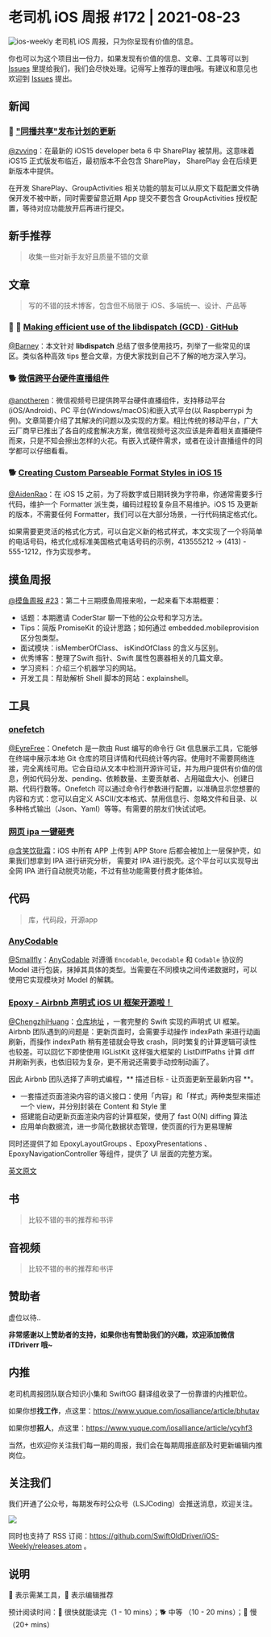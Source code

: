 # 老司机 iOS 周报 #172 | 2021-08-23

![ios-weekly](https://github.com/SwiftOldDriver/iOS-Weekly/blob/master/assets/ios-weekly.png?raw=true)
老司机 iOS 周报，只为你呈现有价值的信息。

你也可以为这个项目出一份力，如果发现有价值的信息、文章、工具等可以到 [Issues](https://github.com/SwiftOldDriver/iOS-Weekly/issues) 里提给我们，我们会尽快处理。记得写上推荐的理由哦。有建议和意见也欢迎到 [Issues](https://github.com/SwiftOldDriver/iOS-Weekly/issues) 提出。

## 新闻

### 🐎 ["同播共享"发布计划的更新](https://developer.apple.com/cn/news/?id=mxaeu6er)

[@zvving](https://github.com/zvving)：在最新的 iOS15 developer beta 6 中 SharePlay 被禁用。这意味着 iOS15 正式版发布临近，最初版本不会包含 SharePlay， SharePlay 会在后续更新版本中提供。

在开发 SharePlay、GroupActivities 相关功能的朋友可以从原文下载配置文件确保开发不被中断，同时需要留意近期 App 提交不要包含 GroupActivities 授权配置，等待对应功能放开后再进行提交。

## 新手推荐

> 收集一些对新手友好且质量不错的文章

## 文章

> 写的不错的技术博客，包含但不局限于 iOS、多端统一、设计、产品等

### 🌟 🐎 [Making efficient use of the libdispatch (GCD) · GitHub](https://gist.github.com/tclementdev/6af616354912b0347cdf6db159c37057)

[@Barney](https://github.com/BarneyZhaoooo)：本文针对 **libdispatch** 总结了很多使用技巧，列举了一些常见的误区。类似各种高效 tips 整合文章，方便大家找到自己不了解的地方深入学习。

### 🐕 [微信跨平台硬件直播组件](https://mp.weixin.qq.com/s/qK73om3ueP_S6i8qp8hgHQ)

[@anotheren](https://github.com/anotheren)：微信视频号已提供跨平台硬件直播组件，支持移动平台(iOS/Android)、PC 平台(Windows/macOS)和嵌入式平台(以 Raspberrypi 为例)。文章简要介绍了其解决的问题以及实现的方案。相比传统的移动平台，广大云厂商早已推出了各自的成套解决方案，微信视频号这次应该是奔着相关直播硬件而来，只是不知会擦出怎样的火花。有嵌入式硬件需求，或者在设计直播组件的同学都可以仔细看看。

### 🐕 [Creating Custom Parseable Format Styles in iOS 15](https://emptytheory.com/2021/08/14/creating-custom-parseable-format-styles-in-ios-15/)

[@AidenRao](https://weibo.com/AidenRao)：在 iOS 15 之前，为了将数字或日期转换为字符串，你通常需要多行代码，维护一个 Formatter 派生类，编码过程较复杂且不易维护。iOS 15 及更新的版本，不需要任何 Formatter，我们可以在大部分场景，一行代码搞定格式化。

如果需要更灵活的格式化方式，可以自定义新的格式样式，本文实现了一个将简单的电话号码，格式化成标准美国格式电话号码的示例，413555212 → (413) - 555-1212，作为实现参考。

## 摸鱼周报

[@摸鱼周报 #23](https://mp.weixin.qq.com/s/1Vs50Lbo0Z27dnU-ARQ96A)：第二十三期摸鱼周报来啦，一起来看下本期概要：

- 话题：本期邀请 CoderStar 聊一下他的公众号和学习方法。
- Tips：简版 PromiseKit 的设计思路；如何通过 embedded.mobileprovision 区分包类型。
- 面试模块：isMemberOfClass、 isKindOfClass 的含义与区别。
- 优秀博客：整理了Swift 指针、Swift 属性包裹器相关的几篇文章。
- 学习资料：介绍三个机器学习的网站。
- 开发工具：帮助解析 Shell 脚本的网站：explainshell。

## 工具

### [onefetch](https://github.com/o2sh/onefetch)

[@EyreFree](https://github.com/EyreFree)：Onefetch 是一款由 Rust 编写的命令行 Git 信息展示工具，它能够在终端中展示本地 Git 仓库的项目详情和代码统计等内容。使用时不需要网络连接，完全离线可用。它会自动从文本中检测开源许可证，并为用户提供有价值的信息，例如代码分发、pending、依赖数量、主要贡献者、占用磁盘大小、创建日期、代码行数等。Onefetch 可以通过命令行参数进行配置，以准确显示您想要的内容和方式：您可以自定义 ASCII/文本格式、禁用信息行、忽略文件和目录、以多种格式输出（Json、Yaml）等等。有需要的朋友们快试试吧。

### [网页 ipa 一键砸壳](https://www.dumpapp.com)

[@含笑饮砒霜](https://weibo.com/chinafishnews/)：iOS 中所有 APP 上传到 APP Store 后都会被加上一层保护壳，如果我们想拿到 IPA 进行研究分析， 需要对 IPA 进行脱壳。这个平台可以实现导出全网 IPA 进行自动脱壳功能，不过有些功能需要付费才能体验。


## 代码

> 库，代码段，开源app

### [AnyCodable](https://github.com/Flight-School/AnyCodable)
[@Smallfly](https://github.com/iostalks)：[AnyCodable](https://github.com/Flight-School/AnyCodable) 对遵循 `Encodable`, `Decodable` 和 `Codable` 协议的 Model 进行包装，抹掉其具体的类型。当需要在不同模块之间传递数据时，可以使用它实现模块对 Model 的解耦。


### [Epoxy - Airbnb 声明式 iOS UI 框架开源啦！](https://mp.weixin.qq.com/s/DQ8avDt3pgMxQcb7p3WkwA)

[@ChengzhiHuang](https://github.com/ChengzhiHuang)：[仓库地址](https://github.com/airbnb/epoxy-ios) ，一套完整的 Swift 实现的声明式 UI 框架。Airbnb 团队遇到的问题是：更新页面时，会需要手动操作 indexPath 来进行动画刷新，而操作 indexPath 稍有差错就会导致 crash，同时繁复的计算逻辑可读性也较差。可以回忆下即使使用 IGListKit 这样强大框架的 ListDiffPaths 计算 diff 并刷新列表，也依旧较为复杂，更不用说还需要手动控制动画了。

因此 Airbnb 团队选择了声明式编程，** 描述目标 - 让页面更新至最新内容 **。
- 一套描述页面渲染内容的语义接口：使用「内容」和「样式」两种类型来描述一个 view，并分别封装在 Content 和 Style 里
- 搭建能自动更新页面渲染内容的计算框架，使用了 fast O(N) diffing 算法
- 应用单向数据流，进一步简化数据状态管理，使页面的行为更易理解

同时还提供了如 EpoxyLayoutGroups 、EpoxyPresentations 、EpoxyNavigationController 等组件，提供了 UI 层面的完整方案。

[英文原文](https://medium.com/airbnb-engineering/introducing-epoxy-for-ios-6bf062be1670)

## 书

> 比较不错的书的推荐和书评

## 音视频

> 比较不错的书的推荐和书评

## 赞助者

虚位以待..

**非常感谢以上赞助者的支持，如果你也有赞助我们的兴趣，欢迎添加微信 iTDriverr 哦~**

## 内推

老司机周报团队联合知识小集和 SwiftGG 翻译组收录了一份靠谱的内推职位。

如果你想**找工作**，点这里：https://www.yuque.com/iosalliance/article/bhutav

如果你想**招人**，点这里：https://www.yuque.com/iosalliance/article/ycyhf3

当然，也欢迎你关注我们每一期的周报，我们会在每期周报底部及时更新编辑内推岗位。

## 关注我们

我们开通了公众号，每期发布时公众号（LSJCoding）会推送消息，欢迎关注。

![](https://github.com/SwiftOldDriver/iOS-Weekly/blob/master/assets/qrcode_for_wechat.jpg?raw=true)

同时也支持了 RSS 订阅：https://github.com/SwiftOldDriver/iOS-Weekly/releases.atom 。

## 说明

🚧 表示需某工具，🌟 表示编辑推荐

预计阅读时间：🐎 很快就能读完（1 - 10 mins）；🐕 中等 （10 - 20 mins）；🐢 慢（20+ mins）
